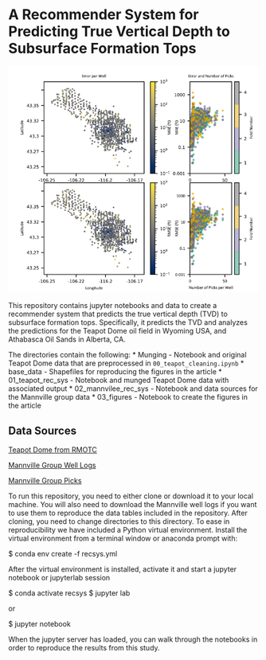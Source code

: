 # A Recommender System for Predicting True Vertical Depth to Subsurface Formation Tops
![Prediction Error Maps](https://github.com/jessepisel/matrixfactorization/blob/master/error_maps.png)

This repository contains jupyter notebooks and data to create a recommender system that predicts the true vertical depth (TVD) to subsurface formation tops. Specifically, it predicts the TVD 
and analyzes the predictions for the Teapot Dome oil field in Wyoming USA, and Athabasca Oil Sands in Alberta, CA.

The directories contain the following:
	* Munging - Notebook and original Teapot Dome data that are preprocessed in `00_teapot_cleaning.ipynb`
	* base_data - Shapefiles for reproducing the figures in the article
	* 01_teapot_rec_sys - Notebook and munged Teapot Dome data with associated output
	* 02_mannvilee_rec_sys - Notebook and data sources for the Mannville group data
	* 03_figures - Notebook to create the figures in the article

## Data Sources
[Teapot Dome from RMOTC](http://s3.amazonaws.com/open.source.geoscience/open_data/teapot/rmotc.tar)

[Mannville Group Well Logs](https://github.com/JustinGOSSES/predictatops/blob/master/demo/mannville_demo_data.zip)

[Mannville Group Picks](https://ags.aer.ca/publications/SPE_006.html)

To run this repository, you need to either clone or download it to your local machine. You will also need to download the Mannville well logs if you want to use them to reproduce the data tables included in the repository.
After cloning, you need to change directories to this directory. To ease in reproducibility we have included a Python virtual environment. Install the virtual environment from a terminal window or anaconda prompt with:

$ conda env create -f recsys.yml

After the virtual environment is installed, activate it and start a jupyter notebook or jupyterlab session

$ conda activate recsys
$ jupyter lab

or

$ jupyter notebook

When the jupyter server has loaded, you can walk through the notebooks in order to reproduce the results from this study.
